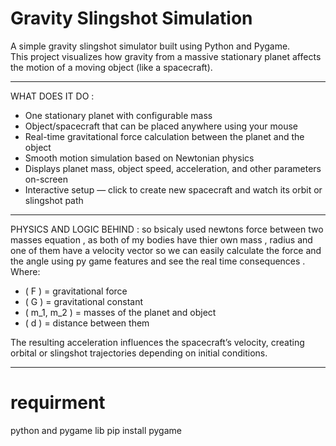 
# Gravity Slingshot Simulation

A simple gravity slingshot simulator built using Python and Pygame.  
This project visualizes how gravity from a massive stationary planet affects the motion of a moving object (like a spacecraft).

---

WHAT DOES IT DO : 
- One stationary planet with configurable mass  
- Object/spacecraft that can be placed anywhere using your mouse  
- Real-time gravitational force calculation between the planet and the object  
- Smooth motion simulation based on Newtonian physics  
- Displays planet mass, object speed, acceleration, and other parameters on-screen  
- Interactive setup — click to create new spacecraft and watch its orbit or slingshot path

---

PHYSICS AND LOGIC BEHIND :
so bsicaly used  newtons force between two masses equation , as both of my bodies have thier own mass , radius and one of them have a velocity vector so we can easily calculate the force and the angle using py game features and see the real time consequences .
Where:
- \( F \) = gravitational force  
- \( G \) = gravitational constant  
- \( m_1, m_2 \) = masses of the planet and object  
- \( d \) = distance between them  

The resulting acceleration influences the spacecraft’s velocity, creating orbital or slingshot trajectories depending on initial conditions.

---
# requirment 
python and pygame lib
pip install pygame
